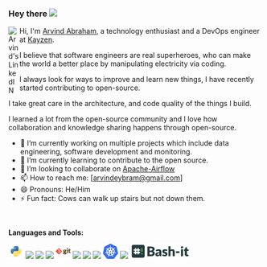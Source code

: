 ### Hey there <img src="https://media.giphy.com/media/hvRJCLFzcasrR4ia7z/giphy.gif" width="25px">

<a href="https://www.hackerrank.com/arvindabraham">
  <img align="left" alt="Arvind's LinkedIN" width="22px" src="https://raw.githubusercontent.com/peterthehan/peterthehan/master/assets/linkedin.svg" />
</a>


Hi, I'm [Arvind Abraham](https://www.linkedin.com/pulse/how-we-automated-etl-workflows-apache-airflow-receive-arvind-abraham/), a technology enthusiast and a DevOps engineer at [Kayzen](https://www.kayzen.io). 

I believe that software engineers are real superheroes, who can make the world a better place by manipulating electricity via coding. 

I always look for ways to improve and learn new things, I have recently started contributing to open-source.

I take great care in the architecture, and code quality of the things I build.

I learned a lot from the open-source community and I love how collaboration and knowledge sharing happens through open-source.

<!-- 
**arvindeybram/arvindeybram** is a  repository because its `README.md` (this file) appears on your GitHub profile.
✨ _special_ ✨
Here are some ideas to get you started:
-->

- 🔭 I’m currently working on multiple projects which include data engineering, software development and monitoring.
- 🌱 I’m currently learning to contribute to the open source.
- 👯 I’m looking to collaborate on [Apache-Airflow](https://github.com/apache/airflow/blob/master/CONTRIBUTING.rst#pull-request-guidelines)
- 📫 How to reach me: [arvindeybram@gmail.com]
- 😄 Pronouns: He/Him
- ⚡ Fun fact: Cows can walk up stairs but not down them.

<br />

  
**Languages and Tools:**  

<code><img height="30" src="https://raw.githubusercontent.com/github/explore/80688e429a7d4ef2fca1e82350fe8e3517d3494d/topics/python/python.png"></code>
<code><img height="30" src="https://cwiki.apache.org/confluence/download/attachments/145723561/airflow_dark_bg.png?api=v2"></code>
<code><img height="30" src="https://clickhouse.tech/images/logo.svg"></code>
<code><img height="30" src="https://avatars.githubusercontent.com/u/2452804?s=200&v=4"></code>
<code><img height="30" src="https://raw.githubusercontent.com/github/explore/80688e429a7d4ef2fca1e82350fe8e3517d3494d/topics/git/git.png"></code>
<code><img height="30" src="https://cdn.iconscout.com/icon/free/png-256/kafka-282292.png"></code>
<code><img height="30" src="https://avatars.githubusercontent.com/u/766800?s=200&v=4"></code>
<code><img height="30" src="https://avatars.githubusercontent.com/u/5666660?s=200&v=4"></code>
<code><img height="30" src="https://github.com/kubernetes/kubernetes/raw/master/logo/logo.png"></code>
<code><img height="30" src="https://avatars.githubusercontent.com/u/5429470?s=200&v=4"></code>
<code><img height="30" src="https://github.com/Bash-it/media/raw/master/media/Bash-it.png"></code>
